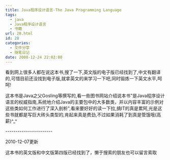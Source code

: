 ```yaml
---
title: Java程序设计语言-The Java Programming Language
tags:
  - java
  - Java程序设计语言
  - 书籍
url: 28.html
id: 28
categories:
  - 文件分享
  - 随笔日记
date: 2008-12-24 22:02:00
---
```


看到网上很多人都在说这本书,搜了一下,英文版的电子版已经找到了,中文有翻译的,可惜目前还没找到电子版,就拿英文的来学习一下吧,同时锻炼一下英文水平,呵呵!

这本书是Java之父Gosling等撰写的,看一些图书网站介绍说本书"是Java程序设计语言的权威指南,系统地介绍Java的主要包中的大多数类，并以内容丰富的示例对这些类如何工作进行了深入剖析",看来要好好的读一下拉,搞IT的真是累阿,光是这些书就都是写巨大砖头类型的,肯起来真是费劲,不过如果消耗了到真是管饿哦(高薪)^_^

\-\-\-\-\-\-\-\-\-\-\-\-\-\-\-\-\-\-\-\-\-\-\-  

2010-12-07更新  

这本书的英文版和中文版第四版已经找到了，懒于搜索的朋友也可以留言索取